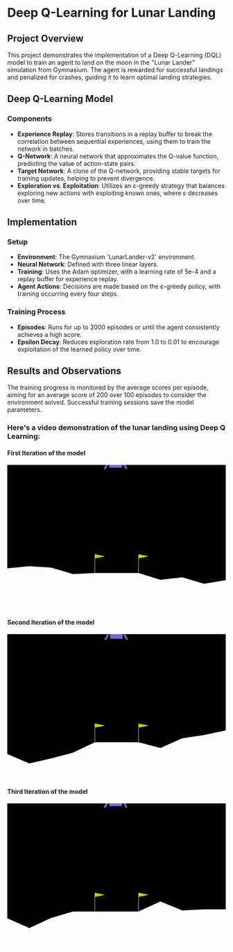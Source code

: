 # Deep Q-Learning for Lunar Landing

## Project Overview
This project demonstrates the implementation of a Deep Q-Learning (DQL) model to train an agent to land on the moon in the "Lunar Lander" simulation from Gymnasium. The agent is rewarded for successful landings and penalized for crashes, guiding it to learn optimal landing strategies.

## Deep Q-Learning Model
### Components
- **Experience Replay**: Stores transitions in a replay buffer to break the correlation between sequential experiences, using them to train the network in batches.
- **Q-Network**: A neural network that approximates the Q-value function, predicting the value of action-state pairs.
- **Target Network**: A clone of the Q-network, providing stable targets for training updates, helping to prevent divergence.
- **Exploration vs. Exploitation**: Utilizes an ε-greedy strategy that balances exploring new actions with exploiting known ones, where ε decreases over time.

## Implementation
### Setup
- **Environment**: The Gymnasium 'LunarLander-v2' environment.
- **Neural Network**: Defined with three linear layers.
- **Training**: Uses the Adam optimizer, with a learning rate of 5e-4 and a replay buffer for experience replay.
- **Agent Actions**: Decisions are made based on the ε-greedy policy, with training occurring every four steps.

### Training Process
- **Episodes**: Runs for up to 2000 episodes or until the agent consistently achieves a high score.
- **Epsilon Decay**: Reduces exploration rate from 1.0 to 0.01 to encourage exploitation of the learned policy over time.

## Results and Observations
The training progress is monitored by the average scores per episode, aiming for an average score of 200 over 100 episodes to consider the environment solved. Successful training sessions save the model parameters.



### Here's a video demonstration of the lunar landing using Deep Q Learning:

#### First Iteration of the model
![Video](<https://raw.githubusercontent.com/SaiSamarth123/AI-Deep-Learning-Projects/main/Deep_Q_Learning/Lunar_Landing(1).gif>)

#### Second Iteration of the model
![Video](<https://raw.githubusercontent.com/SaiSamarth123/AI-Deep-Learning-Projects/main/Deep_Q_Learning/Lunar_Landing(2).gif>)

#### Third Iteration of the model
![Video](<https://raw.githubusercontent.com/SaiSamarth123/AI-Deep-Learning-Projects/main/Deep_Q_Learning/Lunar_Landing(3).gif>)
